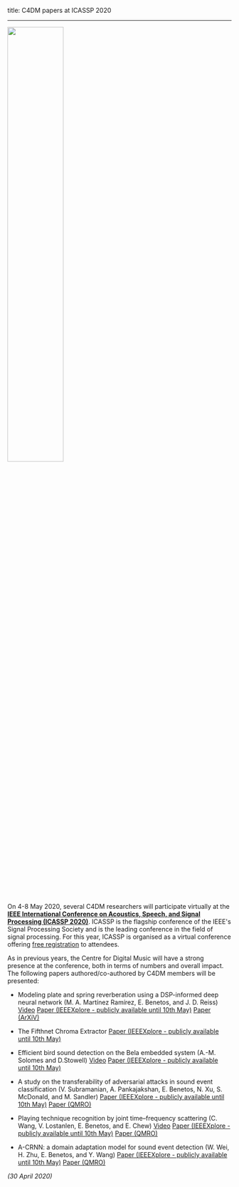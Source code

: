title: C4DM papers at ICASSP 2020

-------------------

<p><img src="/news/images/ICASSP-2020-logo.png" width="50%" /></p>

On 4-8 May 2020, several C4DM researchers will participate virtually at the <b>[IEEE International Conference on Acoustics, Speech, and Signal Processing (ICASSP 2020)](https://2020.ieeeicassp.org/)</b>. ICASSP is the flagship conference of the IEEE's Signal Processing Society and is the leading conference in the field of signal processing. For this year, ICASSP is organised as a virtual conference offering [free registration](https://2020.ieeeicassp.org/registration/) to attendees.

As in previous years, the Centre for Digital Music will have a strong presence at the conference, both in terms of numbers and overall impact. The following papers authored/co-authored by C4DM members will be presented:

* Modeling plate and spring reverberation using a DSP-informed deep neural network (M. A. Martínez Ramírez, E. Benetos, and J. D. Reiss)
[Video](https://www.youtube.com/watch?v=WcEybhnHHso)
[Paper (IEEEXplore - publicly available until 10th May)](https://ieeexplore.ieee.org/document/9053093/)
[Paper (ArXiV)](https://arxiv.org/abs/1910.10105v2)

* The Fifthnet Chroma Extractor
[Paper (IEEEXplore - publicly available until 10th May)](https://ieeexplore.ieee.org/document/9053714)

* Efficient bird sound detection on the Bela embedded system (A.-M. Solomes and D.Stowell)
[Video](https://www.youtube.com/watch?v=sCeJqfmVGcA)
[Paper (IEEEXplore - publicly available until 10th May)](https://ieeexplore.ieee.org/document/9053533)

* A study on the transferability of adversarial attacks in sound event classification (V. Subramanian, A. Pankajakshan, E. Benetos, N. Xu, S. McDonald, and M. Sandler)
[Paper (IEEEXplore - publicly available until 10th May)](https://ieeexplore.ieee.org/document/9054445/)
[Paper (QMRO)](https://qmro.qmul.ac.uk/xmlui/handle/123456789/63241)

* Playing technique recognition by joint time–frequency scattering (C. Wang, V. Lostanlen, E. Benetos, and E. Chew)
[Video](https://media.qmplus.qmul.ac.uk/media/t/1_v5p86oo8)
[Paper (IEEEXplore - publicly available until 10th May)](https://ieeexplore.ieee.org/document/9053474/)
[Paper (QMRO)](https://qmro.qmul.ac.uk/xmlui/handle/123456789/63588)

* A-CRNN: a domain adaptation model for sound event detection (W. Wei, H. Zhu, E. Benetos, and Y. Wang)
[Paper (IEEEXplore - publicly available until 10th May)](https://ieeexplore.ieee.org/document/9054248/)
[Paper (QMRO)](https://qmro.qmul.ac.uk/xmlui/handle/123456789/63518)


<i>(30 April 2020)</i>
